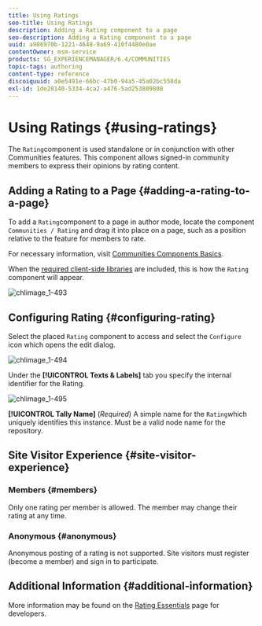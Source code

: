 ```yaml
---
title: Using Ratings
seo-title: Using Ratings
description: Adding a Rating component to a page
seo-description: Adding a Rating component to a page
uuid: a986970b-1221-4648-9a69-410f4480e0ae
contentOwner: msm-service
products: SG_EXPERIENCEMANAGER/6.4/COMMUNITIES
topic-tags: authoring
content-type: reference
discoiquuid: a0e5491e-66bc-47b0-94a5-45a02bc558da
exl-id: 1de28140-5334-4ca2-a476-5ad253809808
---
```

# Using Ratings {#using-ratings}

The `Rating`component is used standalone or in conjunction with other Communities features. This component allows signed-in community members to express their opinions by rating content.

## Adding a Rating to a Page {#adding-a-rating-to-a-page}

To add a `Rating`component to a page in author mode, locate the component `Communities / Rating` and drag it into place on a page, such as a position relative to the feature for members to rate.

For necessary information, visit [Communities Components Basics](basics.md).

When the [required client-side libraries](rating-basics.md#essentials-for-client-side) are included, this is how the `Rating` component will appear.

![chlimage_1-493](assets/chlimage_1-493.png)

## Configuring Rating {#configuring-rating}

Select the placed `Rating` component to access and select the `Configure` icon which opens the edit dialog.

![chlimage_1-494](assets/chlimage_1-494.png)

Under the **[!UICONTROL Texts & Labels]** tab you specify the internal identifier for the Rating.

![chlimage_1-495](assets/chlimage_1-495.png)

**[!UICONTROL Tally Name]** 
  (*Required*) A simple name for the `Rating`which uniquely identifies this instance. Must be a valid node name for the repository.

## Site Visitor Experience {#site-visitor-experience}

### Members {#members}

Only one rating per member is allowed. The member may change their rating at any time.

### Anonymous {#anonymous}

Anonymous posting of a rating is not supported. Site visitors must register (become a member) and sign in to participate.

## Additional Information {#additional-information}

More information may be found on the [Rating Essentials](rating-basics.md) page for developers.
